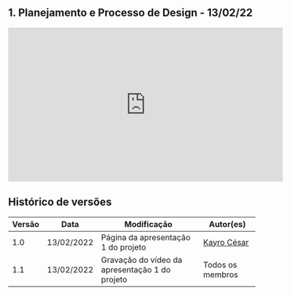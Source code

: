 ## 1. Planejamento e Processo de Design - 13/02/22

<div align="center">
    <iframe width="560" height="315" src="https://www.youtube.com/embed/nY-IyJS9BtU" title="YouTube video player" frameborder="0" allow="accelerometer; autoplay; clipboard-write; encrypted-media; gyroscope; picture-in-picture" allowfullscreen></iframe>
</div>

## Histórico de versões
| Versão | Data | Modificação | Autor(es) |
|--|--|--|--|
| 1.0 | 13/02/2022 | Página da apresentação 1 do projeto |[Kayro César](github.com/kayrocesar) |
| 1.1 | 13/02/2022 | Gravação do vídeo da apresentação 1 do projeto | Todos os membros